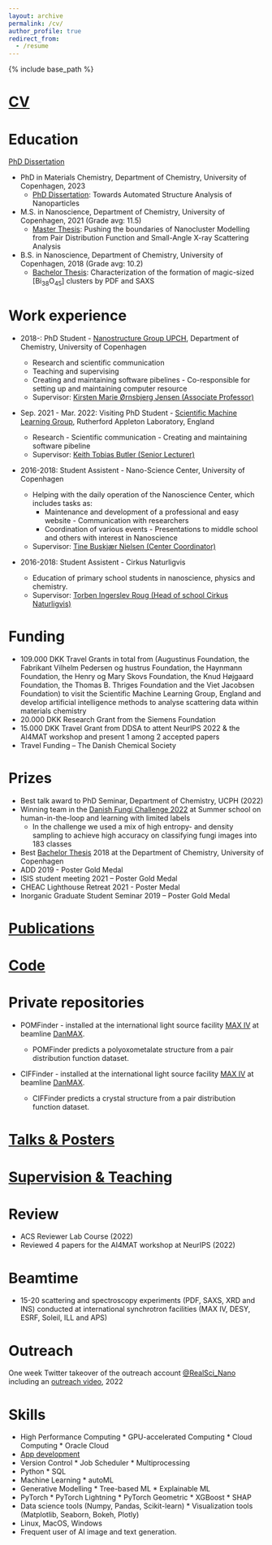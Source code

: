 ```yaml
---
layout: archive
permalink: /cv/
author_profile: true
redirect_from:
  - /resume
---
```


{% include base_path %}

[CV](../files/CurriculumVitae.pdf)
======

Education
======

<a href="https://drive.google.com/file/d/1anmQWaqCiPWSC0fAZ4lasGhxXmQpHtpe/view?usp=drive_link" target="_blank">PhD Dissertation</a>

* PhD in Materials Chemistry, Department of Chemistry, University of Copenhagen, 2023
  * [PhD Dissertation](../files/MasterThesis.pdf): Towards Automated Structure Analysis of Nanoparticles
* M.S. in Nanoscience, Department of Chemistry, University of Copenhagen, 2021 (Grade avg: 11.5)
  * [Master Thesis](../files/MasterThesis.pdf): Pushing the boundaries of Nanocluster Modelling from Pair Distribution Function and Small-Angle X-ray Scattering Analysis
* B.S. in Nanoscience, Department of Chemistry, University of Copenhagen, 2018 (Grade avg: 10.2)
  * [Bachelor Thesis](../files/BachelorThesis.pdf): Characterization of the formation of magic-sized [Bi<sub>38</sub>O<sub>45</sub>] clusters by PDF and SAXS

Work experience
======
* 2018-: PhD Student - [Nanostructure Group UPCH](https://nanostructure-cph.com/), Department of Chemistry, University of Copenhagen
    * Research and scientific communication
    * Teaching and supervising
    * Creating and maintaining software pibelines - Co-responsible for setting up and maintaining computer resource
  * Supervisor: [Kirsten Marie Ørnsbjerg Jensen (Associate Professor)](https://chem.ku.dk/ansatte/alle/?pure=en/persons/540779)

* Sep. 2021 - Mar. 2022: Visiting PhD Student - [Scientific Machine Learning Group](https://www.scd.stfc.ac.uk/Pages/Scientific-Machine-Learning.aspx), Rutherford Appleton Laboratory, England
    * Research - Scientific communication - Creating and maintaining software pibeline
  * Supervisor: [Keith Tobias Butler (Senior Lecturer)](https://www.sems.qmul.ac.uk/staff/k.butler)

* 2016-2018: Student Assistent - Nano-Science Center, University of Copenhagen
    * Helping with the daily operation of the Nanoscience Center, which includes tasks as:
      * Maintenance and development of a professional and easy website - Communication with researchers
      * Coordination of various events - Presentations to middle school and others with interest in Nanoscience
  * Supervisor: [Tine Buskjær Nielsen (Center Coordinator)](https://nano.ku.dk/english/contact/)
  
* 2016-2018: Student Assistent - Cirkus Naturligvis
    * Education of primary school students in nanoscience, physics and chemistry.
  * Supervisor: [Torben Ingerslev Roug (Head of school Cirkus Naturligvis)](https://www.linkedin.com/in/torbeningerslevroug/?originalSubdomain=dk)

Funding
======
* 109.000 DKK Travel Grants in total from (Augustinus Foundation, the Fabrikant Vilhelm Pedersen og hustrus Foundation, the Haynmann Foundation, the Henry og Mary Skovs Foundation, the Knud Højgaard Foundation, the Thomas B. Thriges Foundation and the Viet Jacobsen Foundation) to visit the Scientific Machine Learning Group, England and develop artificial intelligence methods to analyse scattering data within materials chemistry
* 20.000 DKK Research Grant from the Siemens Foundation
* 15.000 DKK Travel Grant from DDSA to attent NeurIPS 2022 & the AI4MAT workshop and present 1 among 2 accepted papers
* Travel Funding – The Danish Chemical Society

Prizes 
======
* Best talk award to PhD Seminar, Department of Chemistry, UCPH (2022)
* Winning team in the [Danish Fungi Challenge 2022](https://human-in-the-loop.compute.dtu.dk/challenge/) at Summer school on human-in-the-loop and learning with limited labels 
  * In the challenge we used a mix of high entropy- and density sampling to achieve high accuracy on classifying fungi images into 183 classes
* Best [Bachelor Thesis](../files/BachelorThesis.pdf) 2018 at the Department of Chemistry, University of Copenhagen
* ADD 2019 - Poster Gold Medal
* ISIS student meeting 2021 – Poster Gold Medal
* CHEAC Lighthouse Retreat 2021 - Poster Medal
* Inorganic Graduate Student Seminar 2019 – Poster Gold Medal

[Publications](https://scholar.google.com/citations?user=uQY14MjfYsIC&hl=da&oi=ao)
======

[Code](https://github.com/AndySAnker)
======

Private repositories
======
* POMFinder - installed at the international light source facility [MAX IV](https://www.maxiv.lu.se/) at beamline [DanMAX](https://www.maxiv.lu.se/beamlines-accelerators/beamlines/danmax/).
  * POMFinder predicts a polyoxometalate structure from a pair distribution function dataset.

* CIFFinder - installed at the international light source facility [MAX IV](https://www.maxiv.lu.se/) at beamline [DanMAX](https://www.maxiv.lu.se/beamlines-accelerators/beamlines/danmax/).
  * CIFFinder predicts a crystal structure from a pair distribution function dataset.

[Talks & Posters](https://andySAnker.github.io/talks/)
======

[Supervision & Teaching](https://andySAnker.github.io/teaching/)
======

Review
======
* ACS Reviewer Lab Course (2022)
* Reviewed 4 papers for the AI4MAT workshop at NeurIPS (2022)

Beamtime
======
* 15-20 scattering and spectroscopy experiments (PDF, SAXS, XRD and INS) conducted at international synchrotron facilities (MAX IV, DESY, ESRF, Soleil, ILL and APS)

Outreach
======
One week Twitter takeover of the outreach account [@RealSci_Nano](https://twitter.com/RealSci_Nano) including an [outreach video](https://youtu.be/PywCje9_YF4), 2022

Skills
======
* High Performance Computing  * GPU-accelerated Computing * Cloud Computing * Oracle Cloud
* [App development](https://huggingface.co/AndySAnker)
* Version Control * Job Scheduler * Multiprocessing
* Python * SQL
* Machine Learning * autoML
* Generative Modelling * Tree-based ML * Explainable ML 
* PyTorch * PyTorch Lightning * PyTorch Geometric * XGBoost * SHAP
* Data science tools (Numpy, Pandas, Scikit-learn) * Visualization tools (Matplotlib, Seaborn, Bokeh, Plotly)
* Linux, MacOS, Windows
* Frequent user of AI image and text generation.


<!--
Publications
======
  <ul>{% for post in site.publications %}
    {% include archive-single-cv.html %}
  {% endfor %}</ul>
  
Talks
======
  <ul>{% for post in site.talks %}
    {% include archive-single-talk-cv.html %}
  {% endfor %}</ul>
  
Teaching
======
  <ul>{% for post in site.teaching %}
    {% include archive-single-cv.html %}
  {% endfor %}</ul>

-->
  